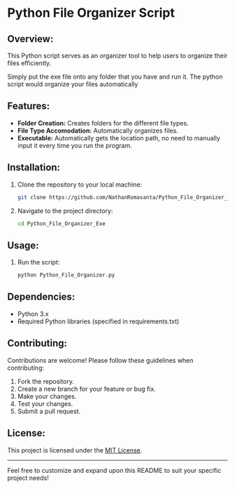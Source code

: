 # Python File Organizer Script

## Overview:

This Python script serves as an organizer tool to help users to organize their files efficiently.

Simply put the exe file onto any folder that you have and run it. The python script would organize your files automatically

## Features:

- **Folder Creation:** Creates folders for the different file types.
- **File Type Accomodation:** Automatically organizes files.
- **Executable:** Automatically gets the location path, no need to  manually input it every time you run the program.

## Installation:

1. Clone the repository to your local machine:

    ```bash
    git clone https://github.com/NathanRomasanta/Python_File_Organizer_Exe.git
    ```

2. Navigate to the project directory:

    ```bash
    cd Python_File_Organizer_Exe
    ```


## Usage:

1. Run the script:

    ```bash
    python Python_File_Organizer.py
    ```


## Dependencies:

- Python 3.x
- Required Python libraries (specified in requirements.txt)

## Contributing:

Contributions are welcome! Please follow these guidelines when contributing:

1. Fork the repository.
2. Create a new branch for your feature or bug fix.
3. Make your changes.
4. Test your changes.
5. Submit a pull request.

## License:

This project is licensed under the [MIT License](LICENSE).

---

Feel free to customize and expand upon this README to suit your specific project needs!

